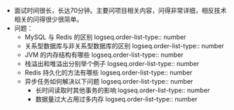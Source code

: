 - 面试时间很长，长达70分钟。主要问项目相关内容，问得非常详细，相反技术相关的问得很少很简单。
- 问题：
	- MySQL 与 Redis 的区别
	  logseq.order-list-type:: number
	- 关系型数据库与非关系型数据库的区别
	  logseq.order-list-type:: number
	- JVM 的内存结构有哪些
	  logseq.order-list-type:: number
	- 栈溢出和堆溢出分别举个例子
	  logseq.order-list-type:: number
	- Redis 持久化的方法有哪些
	  logseq.order-list-type:: number
	- 异步任务如何解决以下问题
	  logseq.order-list-type:: number
		- 长时间读取时其他事务的影响
		  logseq.order-list-type:: number
		- 数据量过大占用过多内存
		  logseq.order-list-type:: number